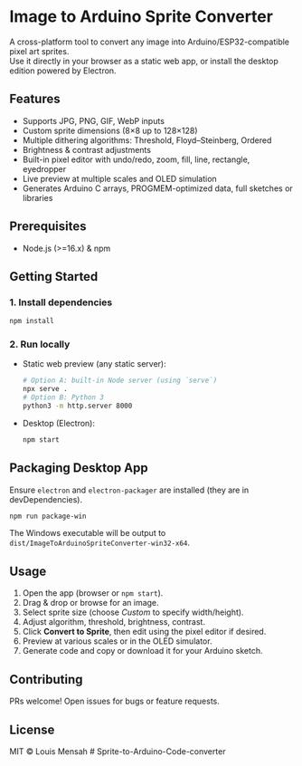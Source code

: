 # Image to Arduino Sprite Converter

A cross-platform tool to convert any image into Arduino/ESP32-compatible pixel art sprites.  
Use it directly in your browser as a static web app, or install the desktop edition powered by Electron.

## Features
- Supports JPG, PNG, GIF, WebP inputs
- Custom sprite dimensions (8×8 up to 128×128)
- Multiple dithering algorithms: Threshold, Floyd–Steinberg, Ordered
- Brightness & contrast adjustments
- Built-in pixel editor with undo/redo, zoom, fill, line, rectangle, eyedropper
- Live preview at multiple scales and OLED simulation
- Generates Arduino C arrays, PROGMEM-optimized data, full sketches or libraries

## Prerequisites
- Node.js (>=16.x) & npm

## Getting Started

### 1. Install dependencies
```bash
npm install
```

### 2. Run locally
- Static web preview (any static server):
  ```bash
  # Option A: built-in Node server (using `serve`)
  npx serve .
  # Option B: Python 3
  python3 -m http.server 8000
  ```
- Desktop (Electron):
  ```bash
  npm start
  ```

## Packaging Desktop App
Ensure `electron` and `electron-packager` are installed (they are in devDependencies).

```bash
npm run package-win
```
The Windows executable will be output to `dist/ImageToArduinoSpriteConverter-win32-x64`.


## Usage
1. Open the app (browser or `npm start`).  
2. Drag & drop or browse for an image.  
3. Select sprite size (choose *Custom* to specify width/height).  
4. Adjust algorithm, threshold, brightness, contrast.  
5. Click **Convert to Sprite**, then edit using the pixel editor if desired.  
6. Preview at various scales or in the OLED simulator.  
7. Generate code and copy or download it for your Arduino sketch.

## Contributing
PRs welcome! Open issues for bugs or feature requests.

## License
MIT © Louis Mensah # Sprite-to-Arduino-Code-converter
